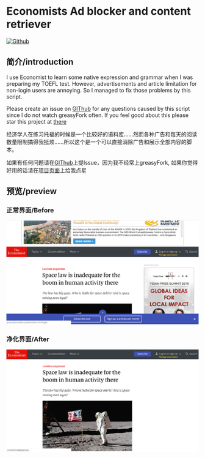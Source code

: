 # Economists Ad blocker and content retriever

[![Github](https://img.shields.io/github/stars/duskcloudxu/Ecomonist-Ad-Blocker.svg?style=social)](<https://github.com/duskcloudxu/Ecomonist-Ad-Blocker>)

## 简介/introduction

I use Economist to learn some native expression and grammar when I was preparing my TOEFL test. However, advertisements and article limitation for non-login users are annoying. So I managed to fix those problems by this script. 

Please create an issue on [GIThub](https://github.com/duskcloudxu/Ecomonist-Ad-Blocker) for any questions caused by this script since I do not watch greasyFork often. If you feel good about this please star this project at [there](https://github.com/duskcloudxu/Ecomonist-Ad-Blocker)

经济学人在练习托福的时候是一个比较好的语料库……然而各种广告和每天的阅读数量限制搞得我挺烦……所以这个是一个可以直接消除广告和展示全部内容的脚本。

如果有任何问题请在[GIThub](https://github.com/duskcloudxu/Ecomonist-Ad-Blocker)上提Issue，因为我不经常上greasyFork, 如果你觉得好用的话请在[项目页面](https://github.com/duskcloudxu/Ecomonist-Ad-Blocker)上给我点星

## 预览/preview
### 正常界面/Before
![before](https://github.com/duskcloudxu/Ecomonist-Ad-Blocker/blob/master/imgs/before.png)
### 净化界面/After
![after](https://github.com/duskcloudxu/Ecomonist-Ad-Blocker/blob/master/imgs/after.png)

